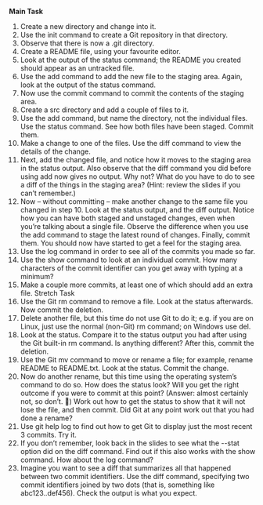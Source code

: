 **Main Task**
1. Create a new directory and change into it. 
2. Use the init command to create a Git repository in that directory. 
3. Observe that there is now a .git directory. 
4. Create a README file, using your favourite editor. 
5. Look at the output of the status command; the README you created should appear as an 
untracked file. 
6. Use the add command to add the new file to the staging area. Again, look at the output of 
the status command. 
7. Now use the commit command to commit the contents of the staging area. 
8. Create a src directory and add a couple of files to it. 
9. Use the add command, but name the directory, not the individual files. Use the status 
command. See how both files have been staged. Commit them. 
10.  Make a change to one of the files. Use the diff command to view the details of the change. 
11.  Next, add the changed file, and notice how it moves to the staging area in the status 
output. Also observe that the diff command you did before using add now gives no output. 
Why not? What do you have to do to see a diff of the things in the staging area? (Hint: 
review the slides if you can’t remember.) 
12.  Now – without committing – make another change to the same file you changed in step 10. 
Look at the status output, and the diff output. Notice how you can have both staged and 
unstaged changes, even when you’re talking about a single file. Observe the difference when 
you use the add command to stage the latest round of changes. Finally, commit them. You 
should now have started to get a feel for the staging area. 
13.  Use the log command in order to see all of the commits you made so far. 
14.  Use the show command to look at an individual commit. How many characters of the 
commit identifier can you get away with typing at a minimum? 
15.  Make a couple more commits, at least one of which should add an extra file. 
Stretch Task 
1. Use the Git rm command to remove a file. Look at the status afterwards. Now commit the 
deletion. 
2. Delete another file, but this time do not use Git to do it; e.g. if you are on Linux, just use the 
normal (non-Git) rm command; on Windows use del. 
3. Look at the status. Compare it to the status output you had after using the Git built-in rm 
command. Is anything different? After this, commit the deletion. 
4. Use the Git mv command to move or rename a file; for example, rename README to 
README.txt. Look at the status. Commit the change. 
5. Now do another rename, but this time using the operating system’s command to do so. How 
does the status look? Will you get the right outcome if you were to commit at this point? 
(Answer: almost certainly not, so don’t. ) Work out how to get the status to show that it 
will not lose the file, and then commit. Did Git at any point work out that you had done a 
rename? 
6. Use git help log to find out how to get Git to display just the most recent 3 commits. Try 
it. 
7. If you don’t remember, look back in the slides to see what the --stat option did on the 
diff command. Find out if this also works with the show command. How about the log 
command? 
8. Imagine you want to see a diff that summarizes all that happened between two commit 
identifiers. Use the diff command, specifying two commit identifiers joined by two dots 
(that is, something like abc123..def456). Check the output is what you expect. 
